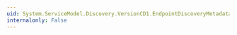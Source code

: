 ```yaml
---
uid: System.ServiceModel.Discovery.VersionCD1.EndpointDiscoveryMetadataCD1.GetSchema(System.Xml.Schema.XmlSchemaSet)
internalonly: False
---
```

